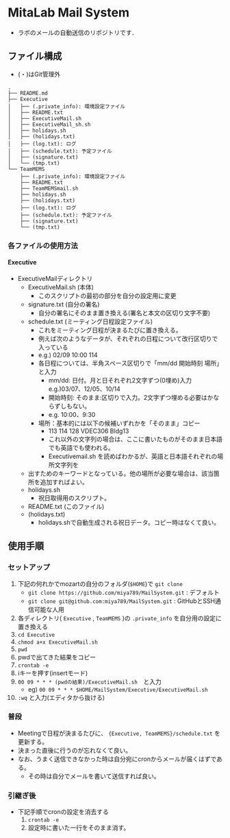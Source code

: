 # MitaLab Mail System
- ラボのメールの自動送信のリポジトリです．

## ファイル構成
- (・)はGit管理外
```
.
├── README.md
├── Executive
│   ├── (.private_info): 環境設定ファイル
│   ├── README.txt
│   ├── ExecutiveMail.sh
│   ├── ExecutiveMail_sh.sh
│   ├── holidays.sh
│   ├── (holidays.txt)
│   ├── (log.txt): ログ
│   ├── (schedule.txt): 予定ファイル
│   ├── (signature.txt)
│   └── (tmp.txt)
└── TeamMEMS
    ├── (.private_info): 環境設定ファイル
    ├── README.txt
    ├── TeamMEMSmail.sh
    ├── holidays.sh
    ├── (holidays.txt)
    ├── (log.txt): ログ
    ├── (schedule.txt): 予定ファイル
    ├── (signature.txt)
    └── (tmp.txt)
```

### 各ファイルの使用方法
#### Executive
- ExecutiveMailディレクトリ
  - ExecutiveMail.sh	(本体)
    - このスクリプトの最初の部分を自分の設定用に変更
  - signature.txt		(自分の署名)
    - 自分の署名にそのまま置き換える(署名と本文の区切り文字不要)
  - schedule.txt		(ミーティング日程設定ファイル)
    - これをミーティング日程が決まるたびに置き換える。
    - 例えば次のようなデータが、それぞれの日程について改行区切りで入っている
    - e.g.) 02/09 10:00 114
    - 各日程については、半角スペース区切りで「mm/dd 開始時刻 場所」と入力
      - mm/dd: 日付。月と日それぞれ2文字ずつ(0埋め)入力 e.g.)03/07、12/05、10/14
      - 開始時刻: そのまま:区切りで入力。2文字ずつ埋める必要はかならずしもない。
      - e.g. 10:00、9:30
    - 場所：基本的には以下の候補いずれかを「そのまま」コピー
      - 113 114 128 VDEC306 Bldg13
      - これ以外の文字列の場合は、ここに書いたものがそのまま日本語でも英語でも使われる。
      - Executivemail.sh を読めばわかるが、英語と日本語それぞれの場所文字列を
  - 出すためのキーワードとなっている。他の場所が必要な場合は、該当箇所を追加すればよい。
  - holidays.sh
    - 祝日取得用のスクリプト。
  - README.txt		(このファイル)
  - (holidays.txt)
    - holidays.shで自動生成される祝日データ。コピー時はなくて良い。

## 使用手順
### セットアップ
1. 下記の何れかでmozartの自分のフォルダ(`$HOME`)で `git clone`
    - `git clone https://github.com/miya789/MailSystem.git` : デフォルト
    - `git clone git@github.com:miya789/MailSystem.git` : GitHubとSSH通信可能な人用
2. 各ディレクトリ( `Executive` , `TeamMEMS` )の `.private_info` を自分用の設定に置き換える
3. `cd Executive`
4. `chmod a+x ExecutiveMail.sh`
5. `pwd`
6. pwdで出てきた結果をコピー
7. `crontab -e`
8.  iキーを押す(insertモード)
9.  `00 09 * * * (pwdの結果)/ExecutiveMail.sh`　と入力
    - eg) `00 09 * * * $HOME/MailSystem/Executive/ExecutiveMail.sh`
10. `:wq` と入力(エディタから抜ける)

### 普段
- Meetingで日程が決まるたびに、 `{Executive, TeamMEMS}/schedule.txt` を更新する。
- 決まった直後に行うのが忘れなくて良い。
- なお、うまく送信できなかった時は自分宛にcronからメールが届くはずである。
  - その時は自分でメールを書いて送信すれば良い。

### 引継ぎ後
- 下記手順でcronの設定を消去する
  1. `crontab -e`
  2. 設定時に書いた一行をそのまま消す。
